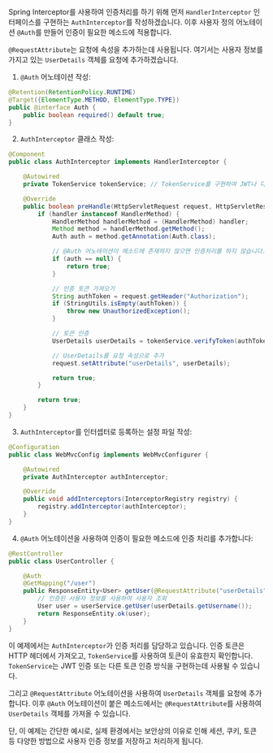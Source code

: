 Spring Interceptor를 사용하여 인증처리를 하기 위해 먼저 `HandlerInterceptor` 인터페이스를 구현하는 `AuthInterceptor`를 작성하겠습니다. 이후 사용자 정의 어노테이션 `@Auth`를 만들어 인증이 필요한 메소드에 적용합니다.

`@RequestAttribute`는 요청에 속성을 추가하는데 사용됩니다. 여기서는 사용자 정보를 가지고 있는 `UserDetails` 객체를 요청에 추가하겠습니다.

1. `@Auth` 어노테이션 작성:

```java
@Retention(RetentionPolicy.RUNTIME)
@Target({ElementType.METHOD, ElementType.TYPE})
public @interface Auth {
    public boolean required() default true;
}
```

2. `AuthInterceptor` 클래스 작성:

```java
@Component
public class AuthInterceptor implements HandlerInterceptor {

    @Autowired
    private TokenService tokenService; // TokenService를 구현하여 JWT나 다른 토큰 인증 방식 사용

    @Override
    public boolean preHandle(HttpServletRequest request, HttpServletResponse response, Object handler) throws Exception {
        if (handler instanceof HandlerMethod) {
            HandlerMethod handlerMethod = (HandlerMethod) handler;
            Method method = handlerMethod.getMethod();
            Auth auth = method.getAnnotation(Auth.class);

            // @Auth 어노테이션이 메소드에 존재하지 않으면 인증처리를 하지 않습니다.
            if (auth == null) {
                return true;
            }

            // 인증 토큰 가져오기
            String authToken = request.getHeader("Authorization");
            if (StringUtils.isEmpty(authToken)) {
                throw new UnauthorizedException();
            }

            // 토큰 인증
            UserDetails userDetails = tokenService.verifyToken(authToken);

            // UserDetails를 요청 속성으로 추가
            request.setAttribute("userDetails", userDetails);

            return true;
        }

        return true;
    }
}
```

3. `AuthInterceptor`를 인터셉터로 등록하는 설정 파일 작성:

```java
@Configuration
public class WebMvcConfig implements WebMvcConfigurer {

    @Autowired
    private AuthInterceptor authInterceptor;

    @Override
    public void addInterceptors(InterceptorRegistry registry) {
        registry.addInterceptor(authInterceptor);
    }
}
```

4. `@Auth` 어노테이션을 사용하여 인증이 필요한 메소드에 인증 처리를 추가합니다:

```java
@RestController
public class UserController {

    @Auth
    @GetMapping("/user")
    public ResponseEntity<User> getUser(@RequestAttribute("userDetails") UserDetails userDetails) {
        // 인증된 사용자 정보를 사용하여 사용자 조회
        User user = userService.getUser(userDetails.getUsername());
        return ResponseEntity.ok(user);
    }
}
```

이 예제에서는 `AuthInterceptor`가 인증 처리를 담당하고 있습니다. 인증 토큰은 HTTP 헤더에서 가져오고, `TokenService`를 사용하여 토큰이 유효한지 확인합니다. `TokenService`는 JWT 인증 또는 다른 토큰 인증 방식을 구현하는데 사용될 수 있습니다.

그리고 `@RequestAttribute` 어노테이션을 사용하여 `UserDetails` 객체를 요청에 추가합니다. 이후 `@Auth` 어노테이션이 붙은 메소드에서는 `@RequestAttribute`를 사용하여 `UserDetails` 객체를 가져올 수 있습니다.

단, 이 예제는 간단한 예시로, 실제 환경에서는 보안상의 이유로 인해 세션, 쿠키, 토큰 등 다양한 방법으로 사용자 인증 정보를 저장하고 처리하게 됩니다.
